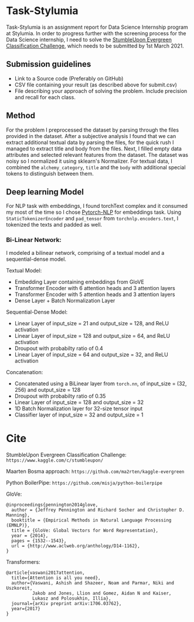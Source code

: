 # Task-Stylumia
Task-Stylumia is an assignment report for Data Science Internship program at Stylumia. In order to progress further with the screening process for the Data Science internship, I need to solve the [StumbleUpon Evergreen Classification Challenge](https://www.kaggle.com/c/stumbleupon/), which needs to be submitted by 1st March 2021.

## Submission guidelines

- Link to a Source code (Preferably on GitHub)
- CSV file containing your result (as described above for submit.csv)
- File describing your approach of solving the problem. Include precision and recall for each class.

## Method
For the problem I preprocessed the dataset by parsing through the files provided in the dataset. After a subjective analysis I found that we can extract additional textual data by parsing the files, for the quick rush I managed to extract title and body from the files.
Next, I filled empty data attributes and selected relevant features from the dataset. The dataset was noisy so I normalized it using sklearn's Normalizer.
For textual data, I combined the `alchemy_category`, `title` and the `body` with additional special tokens to distinguish between them. 

## Deep learning Model
For NLP task with embeddings, I found torchText complex and it consumed my most of the time so I chose [Pytorch-NLP](https://pytorchnlp.readthedocs.io/en/latest/) for embeddings task. 
Using `StaticTokenizerEncoder` and `pad_tensor` from `torchnlp.encoders.text`, I tokenized the texts and padded as well.

### Bi-Linear Network:
I modeled a bilinear network, comprising of a textual model and a sequential-dense model.

Textual Model:
- Embedding Layer containing embeddings from GloVE
- Transformer Encoder with 6 attention heads and 3 attention layers
- Transformer Encoder with 5 attention heads and 3 attention layers
- Dense Layer + Batch Normalization Layer

Sequential-Dense Model:
- Linear Layer of input_size = 21 and output_size = 128, and ReLU activation
- Linear Layer of input_size = 128 and output_size = 64, and ReLU activation
- Droupout with probabilty ratio of 0.4
- Linear Layer of input_size = 64 and output_size = 32, and ReLU activation

Concatenation:
- Concatenated using a BiLinear layer from `torch.nn`, of input_size = (32, 256) and output_size = 128
- Droupout with probabilty ratio of 0.35
- Linear Layer of input_size = 128 and output_size = 32
- 1D Batch Normalization layer for 32-size tensor input 
- Classifier layer of input_size = 32 and output_size = 1

# Cite
StumbleUpon Evergreen Classification Challenge: `https://www.kaggle.com/c/stumbleupon/`

Maarten Bosma approach: `https://github.com/ma2rten/kaggle-evergreen`

Python BoilerPipe: `https://github.com/misja/python-boilerpipe`

GloVe:
```
@inproceedings{pennington2014glove,
  author = {Jeffrey Pennington and Richard Socher and Christopher D. Manning},
  booktitle = {Empirical Methods in Natural Language Processing (EMNLP)},
  title = {GloVe: Global Vectors for Word Representation},
  year = {2014},
  pages = {1532--1543},
  url = {http://www.aclweb.org/anthology/D14-1162},
}
```

Transformers: 
```
@article{vaswani2017attention,
  title={Attention is all you need},
  author={Vaswani, Ashish and Shazeer, Noam and Parmar, Niki and Uszkoreit, 
          Jakob and Jones, Llion and Gomez, Aidan N and Kaiser, 
          Lukasz and Polosukhin, Illia},
  journal={arXiv preprint arXiv:1706.03762},
  year={2017}
}
```
